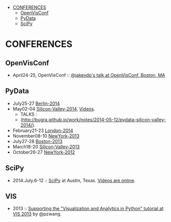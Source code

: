 * [CONFERENCES](#conferences)
   * [OpenVisConf](#openvisconf)
   * [PyData](#pydata)
   * [SciPy](#scipy)

# CONFERENCES

## OpenVisConf
* April24-25, OpenVisConf :: [@jakevdp's talk at OpenVisConf, Boston, MA](https://github.com/jakevdp/OpenVisConf2014)

## PyData
* July25-27 [Berlin-2014](http://pydata.org/berlin2014/)
* May02-04 [Silicon-Valley-2014](http://pydata.org/sv2014), [Videos](https://www.youtube.com/user/PyDataTV).
   * TALKS :
   * (http://bugra.github.io/work/notes/2014-05-12/pydata-silicon-valley-2014/).
* February21-23 [London-2014](http://pydata.org/ldn2014)
* November08-10 [NewYork-2013](http://pydata.org/nyc2013)
* July27-28 [Boston-2013](http://pydata.org/bos2013)
* March18-20 [Silicon-Valley-2013](http://pydata.org/sv2013)
* October26-27 [NewYork-2012](http://pydata.org/nyc2012)


## SciPy
* 2014.July.6-12 :: [SciPy](https://conference.scipy.org/scipy2014/) at Austin, Texas. [Videos are online](http://pyvideo.org/category/51/scipy-2014).


## VIS
* 2013 :: [Supporting the "Visualization and Analytics in Python" tutorial at VIS 2013](https://github.com/ContinuumIO/PythonVIS2013) by @pzwang. 
